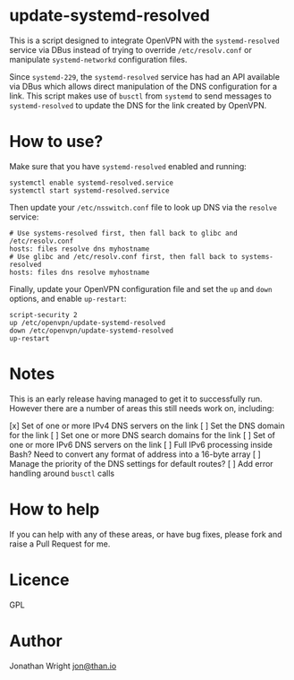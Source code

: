 # update-systemd-resolved

This is a script designed to integrate OpenVPN with the `systemd-resolved`
service via DBus instead of trying to override `/etc/resolv.conf` or manipulate
`systemd-networkd` configuration files.

Since `systemd-229`, the `systemd-resolved` service has had an API available via
DBus which allows direct manipulation of the DNS configuration for a link. This
script makes use of `busctl` from `systemd` to send messages to
`systemd-resolved` to update the DNS for the link created by OpenVPN.

# How to use?

Make sure that you have `systemd-resolved` enabled and running:

```
systemctl enable systemd-resolved.service
systemctl start systemd-resolved.service
```

Then update your `/etc/nsswitch.conf` file to look up DNS via the `resolve`
service:

```
# Use systems-resolved first, then fall back to glibc and /etc/resolv.conf
hosts: files resolve dns myhostname
# Use glibc and /etc/resolv.conf first, then fall back to systems-resolved
hosts: files dns resolve myhostname
```

Finally, update your OpenVPN configuration file and set the `up` and `down`
options, and enable `up-restart`:

```
script-security 2
up /etc/openvpn/update-systemd-resolved
down /etc/openvpn/update-systemd-resolved
up-restart
```

# Notes

This is an early release having managed to get it to successfully run. However
there are a number of areas this still needs work on, including:

[x] Set of one or more IPv4 DNS servers on the link
[ ] Set the DNS domain for the link
[ ] Set one or more DNS search domains for the link
[ ] Set of one or more IPv6 DNS servers on the link
  [ ] Full IPv6 processing inside Bash? Need to convert any format of address into a 16-byte array
[ ] Manage the priority of the DNS settings for default routes?
[ ] Add error handling around `busctl` calls

# How to help

If you can help with any of these areas, or have bug fixes, please fork and
raise a Pull Request for me.

# Licence

GPL

# Author

Jonathan Wright <jon@than.io>
